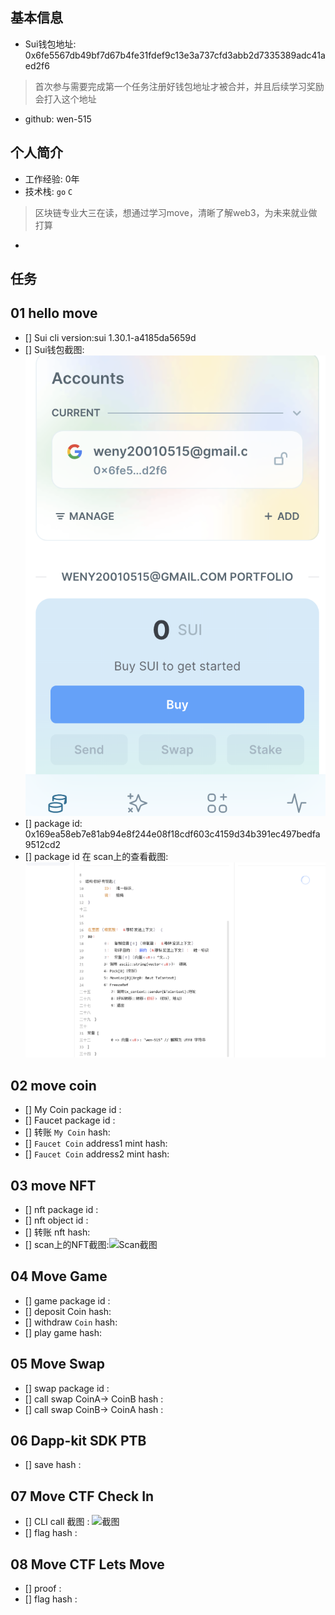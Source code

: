 ## 基本信息
- Sui钱包地址: 0x6fe5567db49bf7d67b4fe31fdef9c13e3a737cfd3abb2d7335389adc41aed2f6
> 首次参与需要完成第一个任务注册好钱包地址才被合并，并且后续学习奖励会打入这个地址
- github: wen-515

## 个人简介
- 工作经验: 0年
- 技术栈: `go` `C`
> 区块链专业大三在读，想通过学习move，清晰了解web3，为未来就业做打算
- 

## 任务

##   01 hello move  
- [] Sui cli version:sui 1.30.1-a4185da5659d
- [] Sui钱包截图: ![Sui钱包截图](./images/1.png)
- [] package id: 0x169ea58eb7e81ab94e8f244e08f18cdf603c4159d34b391ec497bedfa9512cd2
- [] package id 在 scan上的查看截图:![Scan截图](./images/2.png)

##   02 move coin
- [] My Coin package id : 
- [] Faucet package id : 
- [] 转账 `My Coin` hash:
- [] `Faucet Coin` address1 mint hash:
- [] `Faucet Coin` address2 mint hash:

##   03 move NFT
- [] nft package id :
- [] nft object id : 
- [] 转账 nft  hash:
- [] scan上的NFT截图:![Scan截图](./images/你的图片地址)

##   04 Move Game
- [] game package id :
- [] deposit Coin hash:
- [] withdraw `Coin` hash:
- [] play game hash:

##   05 Move Swap
- [] swap package id :
- [] call swap CoinA-> CoinB  hash :
- [] call swap CoinB-> CoinA  hash :

##   06 Dapp-kit SDK PTB
- [] save hash :

##   07 Move CTF Check In
- [] CLI call 截图 : ![截图](./images/你的图片地址)
- [] flag hash :

##   08 Move CTF Lets Move
- [] proof : 
- [] flag hash :
